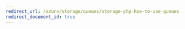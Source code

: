 ```yaml
---
redirect_url: /azure/storage/queues/storage-php-how-to-use-queues
redirect_document_id: true
---
```

